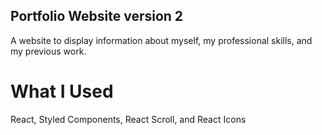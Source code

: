 ## Portfolio Website version 2
A website to display information about myself, my professional skills, and my previous work.

# What I Used
React, Styled Components, React Scroll, and React Icons
